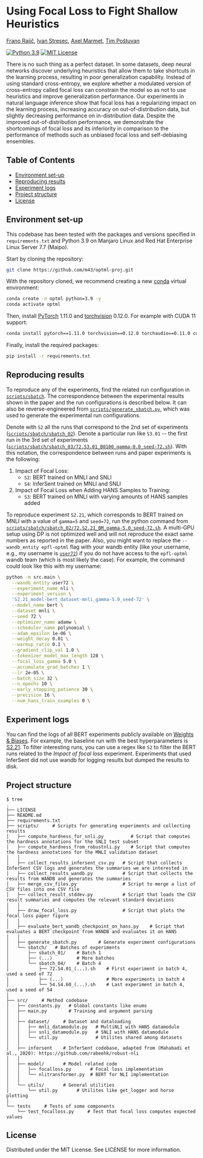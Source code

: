 # Using Focal Loss to Fight Shallow Heuristics

[Frano Rajič](https://m43.github.io/), [Ivan Stresec](https://www.github.com/istresec), [Axel Marmet](https://github.com/axelmarmet), [Tim Poštuvan](https://github.com/timpostuvan)

[![Python 3.9](https://img.shields.io/badge/python-3.9-blue.svg)](https://www.python.org/downloads/release/python-390/)
[![MIT License](https://img.shields.io/github/license/m43/focal-loss-against-heuristics)](https://github.com/m43/focal-loss-against-heuristics/blob/main/LICENSE)

There is no such thing as a perfect dataset. In some datasets, deep neural networks discover underlying heuristics that allow them to take shortcuts in the learning process, resulting in poor generalization capability. Instead of using standard cross-entropy, we explore whether a modulated version of cross-entropy called focal loss can constrain the model so as not to use heuristics and improve generalization performance. Our experiments in natural language inference show that focal loss has a regularizing impact on the learning process, increasing accuracy on out-of-distribution data, but slightly decreasing performance on in-distribution data. Despite the improved out-of-distribution performance, we demonstrate the shortcomings of focal loss and its inferiority in comparison to the performance of methods such as unbiased focal loss and self-debiasing ensembles.

## Table of Contents

  - [Environment set-up](#environment-set-up)
  - [Reproducing results](#reproducing-results)
  - [Experiment logs](#experiment-logs)
  - [Project structure](#project-structure)
  - [License](#license)

## Environment set-up

This codebase has been tested with the packages and versions specified in `requirements.txt` and Python 3.9 on Manjaro Linux and Red Hat Enterprise Linux Server 7.7 (Maipo).

Start by cloning the repository:
```bash
git clone https://github.com/m43/optml-proj.git
```

With the repository cloned, we recommend creating a new [conda](https://docs.conda.io/en/latest/) virtual environment:
```bash
conda create -n optml python=3.9 -y
conda activate optml
```

Then, install [PyTorch](https://pytorch.org/) 1.11.0 and [torchvision](https://pytorch.org/vision/stable/index.html)
0.12.0. For example with CUDA 11 support:
```bash
conda install pytorch==1.11.0 torchvision==0.12.0 torchaudio==0.11.0 cudatoolkit=11.3 -c pytorch
```

Finally, install the required packages:
```bash
pip install -r requirements.txt
```

## Reproducing results

To reproduce any of the experiments, find the related run configuration in [`scripts/sbatch`](scripts/sbatch). The correspondence between the experimental results shown in the paper and the run configurations is described below. It can also be reverse-engineered from [`scripts/generate_sbatch.py`](scripts/generate_sbatch.py), which was used to generate the experimental run configurations.

Denote with `S2` all the runs that correspond to the 2nd set of experiments ([`scripts/sbatch/sbatch_02`](scripts/sbatch/sbatch_02)). Denote a particular run like `S3.01` -- the first run in the 3rd set of experiments ([`scripts/sbatch/sbatch_03/72.S3.01_B0100_gamma-0.0_seed-72.sh`](scripts/sbatch/sbatch_03/72.S3.01_B0100_gamma-0.0_seed-72.sh)). With this notation, the correspondence between runs and paper experiments is the following:
1. Impact of Focal Loss:
   - `S2`: BERT trained on MNLI and SNLI
   - `S4`: InferSent trained on MNLI and SNLI
2. Impact of Focal Loss when Adding HANS Samples to Training:
   - `S3`: BERT trained on MNLI with varying amounts of HANS samples added

To reproduce experiment `S2.21`, which corresponds to BERT trained on MNLI with a value of `gamma=5` and `seed=72`, run the python command from [`scripts/sbatch/sbatch_02/72.S2.21_BM_gamma-5.0_seed-72.sh`](scripts/sbatch/sbatch_02/72.S2.21_BM_gamma-5.0_seed-72.sh). A multi-GPU setup using DP is not optimized well and will not reproduce the exact same numbers as reported in the paper. Also, you might want to replace the `--wandb_entity epfl-optml` flag with your wandb entity (like your username, e.g., my username is [`user72`](https://wandb.ai/user72)) if you do not have access to the `epfl-optml` wandb team (which is most likely the case). For example, the command could look like this with my username:
```bash
python -m src.main \
  --wandb_entity user72 \
  --experiment_name nli \
  --experiment_version \
  'S2.21_model-bert_dataset-mnli_gamma-5.0_seed-72' \
  --model_name bert \
  --dataset mnli \
  --seed 72 \
  --optimizer_name adamw \
  --scheduler_name polynomial \
  --adam_epsilon 1e-06 \
  --weight_decay 0.01 \
  --warmup_ratio 0.1 \
  --gradient_clip_val 1.0 \
  --tokenizer_model_max_length 128 \
  --focal_loss_gamma 5.0 \
  --accumulate_grad_batches 1 \
  --lr 2e-05 \
  --batch_size 32 \
  --n_epochs 10 \
  --early_stopping_patience 30 \
  --precision 16 \
  --num_hans_train_examples 0 \
```

## Experiment logs

You can find the logs of all BERT experiments publicly available on [Weights & Biases](https://wandb.ai/epfl-optml/nli). For example, the baseline run with the best hyperparameters is [S2.21](https://wandb.ai/epfl-optml/nli/runs/S2.21_model-bert_dataset-mnli_gamma-5.0_seed-72_09.26_08.36.02). To filter interesting runs, you can use a regex like `S2` to filter the BERT runs related to the _Impact of focal loss_ experiment. Experiments that used InferSent did not use wandb for logging results but dumped the results to disk.

## Project structure

```
$ tree
.
├── LICENSE
├── README.md
├── requirements.txt
├── scripts/     # Scripts for generating experiments and collecting results
│   ├── compute_hardness_for_snli.py          # Script that computes the hardness annotations for the SNLI test subset
│   ├── compute_hardness_from_robustnli.py    # Script that computes the hardness annotations for the MNLI validation dataset
│   │
│   ├── collect_results_infersent_csv.py   # Script that collects InferSent CSV logs and generates the summaries we are interested in
│   ├── collect_results_wandb.py           # Script that collects the results from WANDB and generates the summaries
│   ├── merge_csv_files.py                 # Script to merge a list of CSV files into one CSV file
│   ├── collect_result_stddev.py           # Script that loads the CSV result summaries and computes the relevant standard deviations
│   │
│   ├── draw_focal_loss.py                 # Script that plots the focal loss paper figure
│   │
│   ├── evaluate_bert_wandb_checkpoint_on_hans.py    # Script that evaluates a BERT checkpoint from WANDB and evaluates it on HANS
│   │
│   ├── generate_sbatch.py        # Generate experiment configurations
│   └── sbatch/   # Batches of experiments
│       ├── sbatch_01/    # Batch 1
│       ├── (...)         # More batches
│       └── sbatch_04/    # Batch 4
│           ├── 72.S4.01_(...).sh    # First experiment in batch 4, used a seed of 72
│           ├── (...)                # More experiments in batch 4
│           └── 54.S4.60_(...).sh    # Last experiment in batch 4, used a seed of 54
│
├── src/     # Method codebase
│   ├── constants.py   # Global constants like enums
│   ├── main.py        # Training and argument parsing
│   │
│   ├── dataset/     # Dataset and dataloading
│   │   ├── mnli_datamodule.py   # MultiNLI with HANS datamodule
│   │   ├── snli_datamodule.py   # SNLI with HANS datamodule
│   │   └── util.py              # Utilites shared among datasets
│   │
│   ├── infersent    # InferSent codebase, adapted from (Mahabadi et al., 2020): https://github.com/rabeehk/robust-nli
│   │
│   ├── model/       # Model related code
│   │   ├── focalloss.py       # Focal loss implementation
│   │   └── nlitransformer.py  # BERT for NLI implementation
│   │
│   └── utils/       # General utilities
│       └── util.py       # Utilites like get_logger and horse plotting
│
└── tests     # Tests of some components
    └── test_focalloss.py     # Test that focal loss computes expected values
```

## License

Distributed under the MIT License. See LICENSE for more information.
